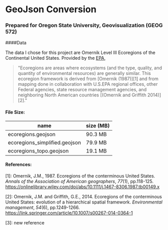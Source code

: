 # GeoJson Conversion

### Prepared for Oregon State University, Geovisualization (GEOG 572)

####Data

The data I chose for this project are Omernik Level III Ecoregions of the Continental United States. Provided by the [EPA](https://www.epa.gov/eco-research/level-iii-and-iv-ecoregions-continental-united-states), 

> "Ecoregions are areas where ecosystems (and the type, quality, and quantity of environmental resources) are generally similar. This ecoregion framework is derived from [Omernik (1987)][1] and from mapping done in collaboration with U.S.EPA regional offices, other Federal agencies, state resource management agencies, and neighboring North American countries [(Omernik and Griffith 2014)][2]."

#### File Size:

| name                          | size (MB) |
| ----------------------------- | --------- |
| ecoregions.geojson            | 90.3 MB   |
| ecoregions_simplified.geojson | 79.9 MB   |
| ecoregions_topo.geojson       | 19.1 MB   |

#### References:

[1]: Omernik, J.M., 1987. Ecoregions of the conterminous United States. *Annals of the Association of American geographers*, *77*(1), pp.118-125. https://onlinelibrary.wiley.com/doi/abs/10.1111/j.1467-8306.1987.tb00149.x



[2]: Omernik, J.M. and Griffith, G.E., 2014. Ecoregions of the conterminous United States: evolution of a hierarchical spatial framework. *Environmental management*, *54*(6), pp.1249-1266. https://link.springer.com/article/10.1007/s00267-014-0364-1



[3]: new reference

